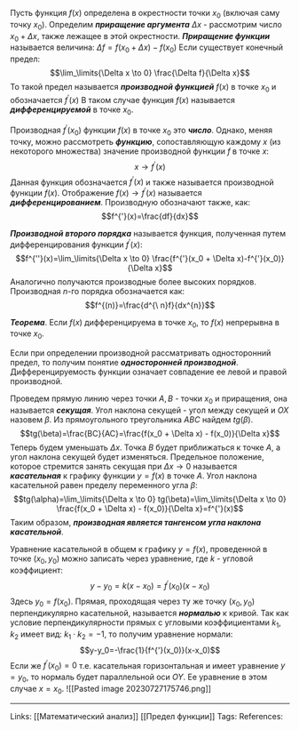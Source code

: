 Пусть функция $f(x)$ определена в окрестности точки $x_0$ (включая саму точку $x_0$). Определим ***приращение аргумента*** $\Delta x$  - рассмотрим число $x_0+\Delta x$, также лежащее в этой окрестности. ***Приращение функции*** называется величина: $\Delta f=f(x_0+\Delta x)-f(x_0)$ 
Если существует конечный предел: 
$$\lim_\limits{\Delta x \to 0} \frac{\Delta f}{\Delta x}$$
То такой предел называется ***производной функцией*** $f(x)$ в точке $x_0$ и обозначается $f^{'}(x)$
В таком случае функция $f(x)$ называется ***дифференцируемой*** в точке $x_0$. 

Производная $f^{'}(x_0)$ функции $f(x)$ в точке $x_0$ это ***число***. Однако, меняя точку, можно рассмотреть ***функцию***, сопоставляющую каждому $x$ (из некоторого множества) значение производной функции $f$ в точке $x$: 
$$x \to f^{'}(x)$$
Данная функция обозначается $f^{'}(x)$ и также называется производной функции $f(x)$. Отображение $f(x) \to f^{'}(x)$ называется ***дифференцированием***. Производную обозначают также, как:
$$f^{'}(x)=\frac{df}{dx}$$

***Производной второго порядка*** называется функция, полученная путем дифференцирования функции $f^{'}(x)$:
$$f^{''}(x)=\lim_\limits{\Delta x \to 0} \frac{f^{'}(x_0 + \Delta x)-f^{'}(x_0)}{\Delta x}$$
Аналогично получаются производные более высоких порядков. Производная $n$-го порядка обозначается как: 
$$f^{(n)}=\frac{d^{\ n}f}{dx^{n}}$$

***Теорема***. Если $f(x)$ дифференцируема в точке $x_0$, то $f(x)$ непрерывна в точке $x_0$. 

Если при определении производной рассматривать односторонний предел, то получим понятие ***односторонней производной***. Дифференцируемость функции означает совпадение ее левой и правой производной. 

Проведем прямую линию через точки $A,B$ - точки $x_0$ и приращения, она называется ***секущая***. Угол наклона секущей - угол между секущей и $OX$ назовем $\beta$. Из прямоугольного треугольника $ABC$ найдем $tg(\beta)$. 
$$tg(\beta)=\frac{BC}{AC}=\frac{f(x_0 + \Delta x) - f(x_0)}{\Delta x}$$
Теперь будем уменьшать $\Delta x$. Точка $B$ будет приближаться к точке $A$, а угол наклона секущей будет изменяться. Предельное положение, которое стремится занять секущая при $\Delta x \to 0$ называется ***касательная*** к графику функции $y=f(x)$ в точке $A$. Угол наклона касательной равен пределу переменного угла $\beta$: 
$$tg(\alpha)=\lim_\limits{\Delta x \to 0} tg(\beta)=\lim_\limits{\Delta x \to 0} \frac{f(x_0 + \Delta x) - f(x_0)}{\Delta x}=f^{'}(x)$$
Таким образом, ***производная является тангенсом угла наклона касательной***. 

Уравнение касательной в общем к графику $y=f(x)$, проведенной в точке $(x_0,y_0)$ можно записать через уравнение, где $k$ - угловой коэффициент:
$$y-y_0=k(x-x_0)=f^{'}(x_0)(x-x_0)$$
Здесь $y_0=f(x_0)$. Прямая, проходящая через ту же точку $(x_0, y_0)$ перпендикулярно касательной, называется ***нормалью*** к кривой. Так как условие перпендикулярности прямых с угловыми коэффициентами $k_1,k_2$ имеет вид: $k_1 \cdot k_2=-1$, то получим уравнение нормали:
$$y-y_0=-\frac{1}{f^{'}(x_0)}(x-x_0)$$
Если же $f^{'}(x_0)=0$ т.е. касательная горизонтальная и имеет уравнение $y=y_0$, то нормаль будет параллельной оси $OY$. Ее уравнение в этом случае $x=x_0$. 
![[Pasted image 20230727175746.png]]

___
Links: [[Математический анализ]] [[Предел функции]]
Tags: 
References: 